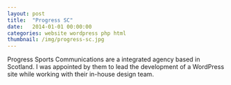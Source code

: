 ```yaml
---
layout: post
title:  "Progress SC"
date:   2014-01-01 00:00:00
categories: website wordpress php html
thumbnail: /img/progress-sc.jpg
---
```


Progress Sports Communications are a integrated agency based in Scotland. I was appointed by them to lead the development of a WordPress site while working with their in-house design team.
